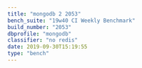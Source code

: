```yaml
---
title: "mongodb 2 2053"
bench_suite: "19w40 CI Weekly Benchmark"
build_number: "2053"
dbprofile: "mongodb"
classifier: "no redis"
date: 2019-09-30T15:19:55
type: "bench"
---
```


